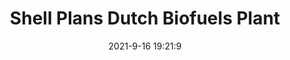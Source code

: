 ---
"title": "Shell Plans Dutch Biofuels Plant"
"date": "2021-9-16 19:21:9"
"feed_name": "RIGZONE"
"feed_website": "http://www.rigzone.com/"
"feed_rss": "http://www.rigzone.com/news/rss/rigzone_latest.aspx"
"link": "https://www.rigzone.com/news/wire/shell_plans_dutch_biofuels_plant-16-sep-2021-166450-article/?rss=true"
"file": "_posts/2021-1-1-f5293abbefa7ba327f4b06602484ed3a42bb71f0.md"
"accident": "0"
"drilling": "0"
---